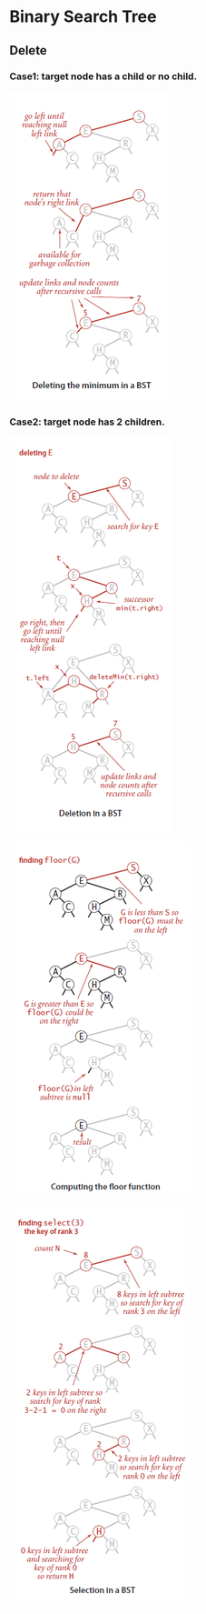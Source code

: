 # Binary Search Tree

## Delete

### Case1: target node has a child or no child.
![Delete the minimum](/images/BST.delete.png)

### Case2: target node has 2 children.
![Delete a key](/images/BST.delete2.png)



![Floor](/images/BST.floor.png)

![Select](/images/BST.select.png)
